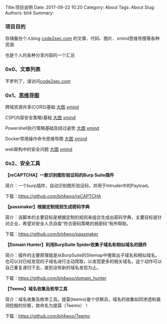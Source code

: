 Title:项目说明
Date: 2017-09-22 10:20
Category: About
Tags: About
Slug: 
Authors: bit4
Summary: 

### 项目目的

存储备份个人blog [code2sec.com](http://www.code2sec.com) 的文章、代码、图片、xmind思维导图等各种资源.

也是个人的各种分享内容的一个汇总



### 0x0、文章列表

不罗列了，请访问[code2sec.com](http://www.code2sec.com)



### 0x1、[思维导图](https://github.com/bit4woo/code2sec.com/tree/master/xmind)



跨域资源共享(CORS)基础  [大图](https://github.com/bit4woo/code2sec.com/raw/master/xmind/%E8%B7%A8%E5%9F%9F%E8%B5%84%E6%BA%90%E5%85%B1%E4%BA%AB(CORS).png)  [xmind](https://github.com/bit4woo/code2sec.com/raw/master/xmind/%E8%B7%A8%E5%9F%9F%E8%B5%84%E6%BA%90%E5%85%B1%E4%BA%AB(CORS).xmind)

CSP(内容安全策略)基础  [大图](https://github.com/bit4woo/code2sec.com/raw/master/xmind/CSP.png)  [xmind](https://github.com/bit4woo/code2sec.com/raw/master/xmind/CSP.xmind)

Powershell执行策略基础及绕过姿势 [大图](https://github.com/bit4woo/code2sec.com/raw/master/xmind/Powershell.png)  [xmind](https://github.com/bit4woo/code2sec.com/raw/master/xmind/Powershell.xmind)

Docker常用操作命令思维导图 [大图](https://github.com/bit4woo/code2sec.com/raw/master/xmind/Docker.png)  [xmind](https://github.com/bit4woo/code2sec.com/raw/master/xmind/Docker.xmind)

web架构中的安全问题 [大图](https://github.com/bit4woo/code2sec.com/raw/master/xmind/Web%E6%9E%B6%E6%9E%84%E4%B8%AD%E7%9A%84%E5%AE%89%E5%85%A8%E9%97%AE%E9%A2%98.png)  [xmind](https://github.com/bit4woo/code2sec.com/raw/master/xmind/Web%E6%9E%B6%E6%9E%84%E4%B8%AD%E7%9A%84%E5%AE%89%E5%85%A8%E9%97%AE%E9%A2%98.xmind)



### 0x2、安全工具



**【reCAPTCHA】一款识别图形验证码的Burp Suite插件**

简介：一个burp插件，自动识别图形验证码，并用于Intruder中的Payload。

下载：<https://github.com/bit4woo/reCAPTCHA>



**【passmaker】根据定制规则生成密码字典**

简介：该脚本的主要目标是根据定制的规则来组合生成出密码字典，主要目标是针对企业，希望对安全人员自查“符合密码策略的弱密码”有所帮助。

下载：<https://github.com/bit4woo/passmaker>



**【Domain Hunter】利用BurpSuite Spider收集子域名和相似域名的插件**

简介：插件的主要原理就是从BurpSuite的Sitemap中搜索出子域名和相似域名。也可以对已经发现的子域名进行主动爬取，以发现更多的相关域名，这个动作可以自己重复递归下去，直到没有新的域名发现为止。

下载：<https://github.com/bit4woo/domain_hunter>



**【Teemo】域名收集及枚举工具**

简介：域名收集及枚举工具。提莫(teemo)是个侦察兵，域名的收集如同渗透和漏洞挖掘的侦察，故命名为提莫（Teemo）！

下载：<https://github.com/bit4woo/Teemo>